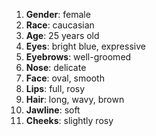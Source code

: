 1. **Gender**: female  
2. **Race**: caucasian  
3. **Age**: 25 years old  
4. **Eyes**: bright blue, expressive  
5. **Eyebrows**: well-groomed  
6. **Nose**: delicate  
7. **Face**: oval, smooth  
8. **Lips**: full, rosy  
9. **Hair**: long, wavy, brown  
10. **Jawline**: soft  
11. **Cheeks**: slightly rosy  